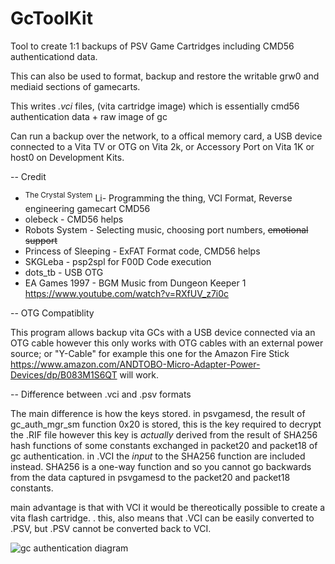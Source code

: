 # GcToolKit

Tool to create 1:1 backups of PSV Game Cartridges
including CMD56 authenticationd data.

This can also be used to format, backup and restore the writable grw0 and mediaid sections of gamecarts.

This writes *.vci* files, (vita cartridge image) which is essentially
cmd56 authentication data + raw image of gc

Can run a backup over the network, to a offical memory card,
a USB device connected to a Vita TV or OTG on Vita 2k, or Accessory Port on Vita 1K
or host0 on Development Kits.

-- Credit
-  <sup>The Crystal System</sup> Li- Programming the thing, VCI Format, Reverse engineering gamecart CMD56
- olebeck - CMD56 helps
- Robots System - Selecting music, choosing port numbers, ~~emotional support~~
- Princess of Sleeping - ExFAT Format code, CMD56 helps
- SKGLeba - psp2spl for F00D Code execution
- dots_tb - USB OTG
- EA Games 1997 - BGM Music from Dungeon Keeper 1 https://www.youtube.com/watch?v=RXfUV_z7i0c

-- OTG Compatiblity

This program allows backup vita GCs with a USB device connected via an OTG cable
however this only works with OTG cables with an external power source; or "Y-Cable"
for example this one for the Amazon Fire Stick https://www.amazon.com/ANDTOBO-Micro-Adapter-Power-Devices/dp/B083M1S6QT will work.

-- Difference between .vci and .psv formats

The main difference is how the keys stored. 
in psvgamesd, the result of gc_auth_mgr_sm function 0x20 is stored,
this is the key required to decrypt the .RIF file
however this key is *actually* derived from the result of SHA256 hash functions
of some constants exchanged in packet20 and packet18 of gc authentication.
in .VCI the *input* to the SHA256 function are included instead.
SHA256 is a one-way function and so you cannot go backwards from 
the data captured in psvgamesd to the packet20 and packet18 constants.

main advantage is that with VCI it would be thereotically possible to create a vita flash cartridge. .
this, also means that .VCI can be easily converted to .PSV, but .PSV cannot be converted back to VCI.


![gc authentication diagram](https://silica.codes/Li/GcDumper/raw/branch/main/diagram.png)
